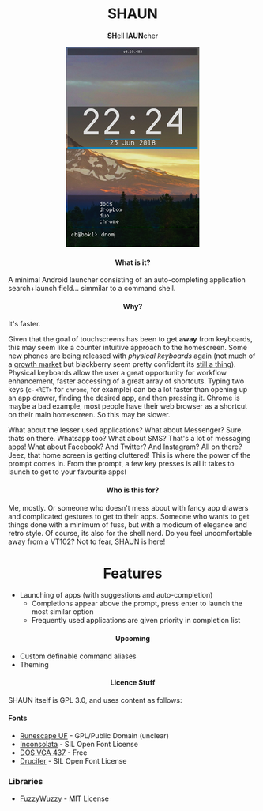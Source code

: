 <h1 align="center">SHAUN</h1>
<p align="center"><b>SH</b>ell l<b>AUN</b>cher</p>
<p align="center">
  <img src="screenshots/main.png" />
</p>

<h4 align="center">What is it?</h4>

A minimal Android launcher consisting of an auto-completing application search+launch field... simmilar to a command shell.

<h4 align="center">Why?</h4>

It's faster.

Given that the goal of touchscreens has been to get **away** from keyboards, this may seem like a counter intuitive approach to the homescreen. Some new phones are being released with *physical keyboards* again (not much of a [growth market](https://trends.google.com/trends/explore?date=all&q=physical%20keyboard) but blackberry seem pretty confident its [still a thing](https://www.blackberrymobile.com/uk/keyone/)). Physical keyboards allow the user a great opportunity for workflow enhancement, faster accessing of a great array of shortcuts. Typing two keys (`c-<RET>` for `chrome`, for example) can be a lot faster than opening up an app drawer, finding the desired app, and then pressing it. Chrome is maybe a bad example, most people have their web browser as a shortcut on their main homescreen. So this may be slower. 

What about the lesser used applications? What about Messenger? Sure, thats on there. Whatsapp too? What about SMS? That's a lot of messaging apps! What about Facebook? And Twitter? And Instagram? All on there? Jeez, that home screen is getting cluttered! This is where the power of the prompt comes in. From the prompt, a few key presses is all it takes to launch to get to your favourite apps!

<h4 align="center">Who is this for?</h4>

Me, mostly. Or someone who doesn't mess about with fancy app drawers and complicated gestures to get to their apps. Someone who wants to get things done with a minimum of fuss, but with a modicum of elegance and retro style. Of course, its also for the shell nerd. Do you feel uncomfortable away from a VT102? Not to fear, SHAUN is here!

<h1 align="center">Features</h1>

  * Launching of apps (with suggestions and auto-completion)
    * Completions appear above the prompt, press enter to launch the most similar option
    * Frequently used applications are given priority in completion list
  
<h4 align="center">Upcoming</h4>

  * Custom definable command aliases
  * Theming

<h4 align="center">Licence Stuff</h4>

SHAUN itself is GPL 3.0, and uses content as follows:

#### Fonts
  * [Runescape UF](https://www.dafont.com/runescape-uf.font) - GPL/Public Domain (unclear)
  * [Inconsolata](https://levien.com/type/myfonts/inconsolata.html) - SIL Open Font License
  * [DOS VGA 437](https://www.dafont.com/perfect-dos-vga-437.font) - Free
  * [Drucifer](https://github.com/drucifer/drucifer-monospace) - SIL Open Font License
### Libraries
  * [FuzzyWuzzy](https://github.com/xdrop/fuzzywuzzy) - MIT License
